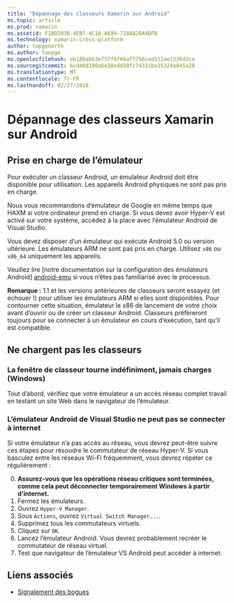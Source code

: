 ```yaml
---
title: "Dépannage des classeurs Xamarin sur Android"
ms.topic: article
ms.prod: xamarin
ms.assetid: F1BD293B-4EB7-4C18-A699-718AB2844DFB
ms.technology: xamarin-cross-platform
author: topgenorth
ms.author: toopge
ms.openlocfilehash: eb188abb3e757f6f66af7758ced311ae1236d3ce
ms.sourcegitcommit: 6cd40d190abe38edd50fc74331be15324a845a28
ms.translationtype: MT
ms.contentlocale: fr-FR
ms.lasthandoff: 02/27/2018
---
```

# <a name="troubleshooting-xamarin-workbooks-on-android"></a>Dépannage des classeurs Xamarin sur Android

## <a name="emulator-support"></a>Prise en charge de l’émulateur

Pour exécuter un classeur Android, un émulateur Android doit être disponible pour utilisation. Les appareils Android physiques ne sont pas pris en charge.

Nous vous recommandons d’émulateur de Google en même temps que HAXM si votre ordinateur prend en charge.
Si vous devez avoir Hyper-V est activé sur votre système, accédez à la place avec l’émulateur Android de Visual Studio.

Vous devez disposer d’un émulateur qui exécute Android 5.0 ou version ultérieure. Les émulateurs ARM ne sont pas pris en charge. Utilisez `x86` ou `x86_64` uniquement les appareils.

Veuillez lire [notre documentation sur la configuration des émulateurs Android] [ android-emu] si vous n’êtes pas familiarisé avec le processus.

**Remarque :** 1.1 et les versions antérieures de classeurs seront essayez (et échouer !) pour utiliser les émulateurs ARM si elles sont disponibles. Pour contourner cette situation, émulateur le x86 de lancement de votre choix avant d’ouvrir ou de créer un classeur Android. Classeurs préfèreront toujours pour se connecter à un émulateur en cours d’exécution, tant qu’il est compatible.

## <a name="workbooks-wont-load"></a>Ne chargent pas les classeurs

### <a name="workbook-window-spins-forever-never-loads-windows"></a>La fenêtre de classeur tourne indéfiniment, jamais charges (Windows)

Tout d’abord, vérifiez que votre émulateur a un accès réseau complet travail en testant un site Web dans le navigateur de l’émulateur.

### <a name="visual-studio-android-emulator-cannot-connect-to-internet"></a>L’émulateur Android de Visual Studio ne peut pas se connecter à internet

Si votre émulateur n’a pas accès au réseau, vous devrez peut-être suivre ces étapes pour résoudre le commutateur de réseau Hyper-V. Si vous basculez entre les réseaux Wi-Fi fréquemment, vous devrez répéter ce régulièrement :

0. **Assurez-vous que les opérations réseau critiques sont terminées, comme cela peut déconnecter temporairement Windows à partir d’internet.**
1. Fermez les émulateurs.
2. Ouvrez `Hyper-V Manager`.
3. Sous `Actions`, ouvrez `Virtual Switch Manager...`.
4. Supprimez tous les commutateurs virtuels.
5. Cliquez sur `OK`.
6. Lancez l’émulateur Android. Vous devrez probablement recréer le commutateur de réseau virtuel.
7. Test que navigateur de l’émulateur VS Android peut accéder à internet.

[android-emu]: https://developer.xamarin.com/guides/android/deployment,_testing,_and_metrics/debug-on-emulator/


## <a name="related-links"></a>Liens associés

- [Signalement des bogues](~/tools/workbooks/install.md#reporting-bugs)
